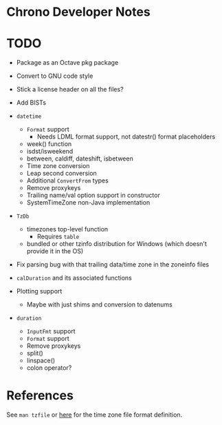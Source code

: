 Chrono Developer Notes
======================

# TODO

* Package as an Octave pkg package
* Convert to GNU code style
* Stick a license header on all the files?
* Add BISTs

* `datetime`
  * `Format` support
    * Needs LDML format support, not datestr() format placeholders
  * week() function
  * isdst/isweekend
  * between, caldiff, dateshift, isbetween
  * Time zone conversion
  * Leap second conversion
  * Additional `ConvertFrom` types
  * Remove proxykeys
  * Trailing name/val option support in constructor
  * SystemTimeZone non-Java implementation
* `TzDb`
  * timezones top-level function
    * Requires `table`
  * bundled or other tzinfo distribution for Windows (which doesn't provide it in the OS)
* Fix parsing bug with that trailing data/time zone in the zoneinfo files
* `calDuration` and its associated functions
* Plotting support
  * Maybe with just shims and conversion to datenums
* `duration`
  * `InputFmt` support
  * `Format` support
  * Remove proxykeys
  * split()
  * linspace()
  * colon operator?

# References

See `man tzfile` or [here](http://man7.org/linux/man-pages/man5/tzfile.5.html) for the time zone file format definition.
